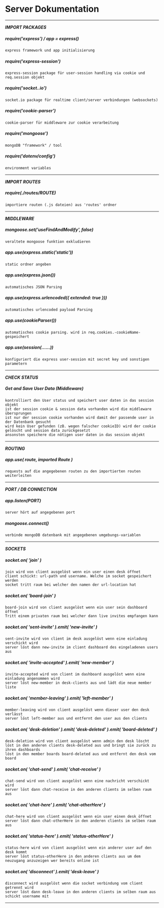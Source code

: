 <h1>Server Dokumentation</h1>

---------------------------------------------------------------------------

**_IMPORT PACKAGES_**
##### require('express') / app = express()
    express framework und app initialisierung

##### require('express-session')
    express-session package für user-session handling via cookie und req.session objekt

##### require('socket..io')
    socket.io package für realtime client/server verbindungen (websockets)

##### require('cookie-parser')
    cookie-parser für middleware zur cookie verarbeitung

##### require('mongoose')
    mongoDB "framework" / tool

##### require('dotenv/config')
    environment variables

---------------------------------------------------------------------------

**_IMPORT ROUTES_**
##### require(./routes/ROUTE)
    importiere routen (.js dateien) aus 'routes' ordner

---------------------------------------------------------------------------

**_MIDDLEWARE_**
##### mongoose.set('useFindAndModify', false)
    veraltete mongoose funktion exkludieren

##### app.use(express.static('static'))
    static ordner angeben

##### app.use(express.json())
    automatisches JSON Parsing

##### app.use(express.urlencoded({ extended: true }))
    automatisches urlencoded payload Parsing

##### app.use(cookieParser())
    automatisches cookie parsing. wird in req.cookies.-cookieName- gespeichert

##### app.use(session(......))
    konfiguriert die express user-session mit secret key und sonstigen parametern

---------------------------------------------------------------------------

**_CHECK STATUS_**
##### Get and Save User Data (Middleware)
    kontrolliert den User status und speichert user daten in das session objekt
    ist der session cookie & session data vorhanden wird die middleware übersprungen
    ist nur der session cookie vorhanden wird damit der passende user in der Datenbank gesucht
    wird kein User gefunden (zB. wegen falscher cookieID) wird der cookie gelöscht und session data zurückgesetzt
    ansonsten speichere die nötigen user daten in das session objekt

---------------------------------------------------------------------------

**_ROUTING_**
##### app.use( route, imported Route )
    requests auf die angegebenen routen zu den importierten routen weiterleiten

---------------------------------------------------------------------------

**_PORT / DB CONNECTION_**
##### app.listen(PORT)
    server hört auf angegebenen port

##### mongoose.connect()
    verbinde mongoDB datenbank mit angegebenen umgebungs-variablen

---------------------------------------------------------------------------

**_SOCKETS_** 
##### socket.on( 'join' )
    join wird von client ausgelöst wenn ein user einen desk öffnet
    client schickt: url-path und username. Welche im socket gespeichert werden
    socket tritt raum bei welcher den namen der url-location hat

##### socket.on( 'board-join' )
    board-join wird von client ausgelöst wenn ein user sein dashboard öffnet
    Tritt einem privaten raum bei welcher dann live invites empfangen kann

##### socket.on( 'sent-invite' ).emit( 'new-invite' )
    sent-invite wird von client im desk ausgelöst wenn eine einladung verschickt wird
    server löst dann new-invite im client dashboard des eingeladenen users aus

##### socket.on( 'invite-accepted' ).emit( 'new-member' )
    invite-accepted wird von client im dashboard ausgelöst wenn eine einladung angenommen wird
    server löst new-member in desk-clients aus und lädt die neue member liste

##### socket.on( 'member-leaving' ).emit( 'left-member' )
    member-leaving wird von client ausgelöst wenn dieser user den desk verlässt
    server löst left-member aus und entfernt den user aus den clients

##### socket.on( 'desk-deletion' ).emit( 'desk-deleted' ).emit( 'board-deleted' )
    desk-deletion wird von client ausgelöst wenn admin den desk löscht
    löst in den anderen clients desk-deleted aus und bringt sie zurück zu ihren dashboards
    löst in den member boards board-deleted aus und entfernt den desk vom board

##### socket.on( 'chat-send' ).emit( 'chat-receive' )
    chat-send wird von client ausgelöst wenn eine nachricht verschickt wird
    server löst dann chat-receive in den anderen clients im selben raum aus

##### socket.on( 'chat-here' ).emit( 'chat-otherHere' )
    chat-here wird von client ausgelöst wenn ein user einen desk öffnet
    server löst dann chat-otherHere in den anderen clients im selben raum aus


##### socket.on( 'status-here' ).emit( 'status-otherHere' )
    status-here wird von client ausgelöst wenn ein anderer user auf den desk kommt
    server löst status-otherHere in den anderen clients aus um dem neuzugang anzuzeigen wer bereits online ist


##### socket.on( 'disconnect' ).emit( 'desk-leave' )
    disconnect wird ausgelöst wenn die socket verbindung vom client getrennt wird
    server löst dann desk-leave in den anderen clients im selben raum aus
    schickt username mit

---------------------------------------------------------------------------